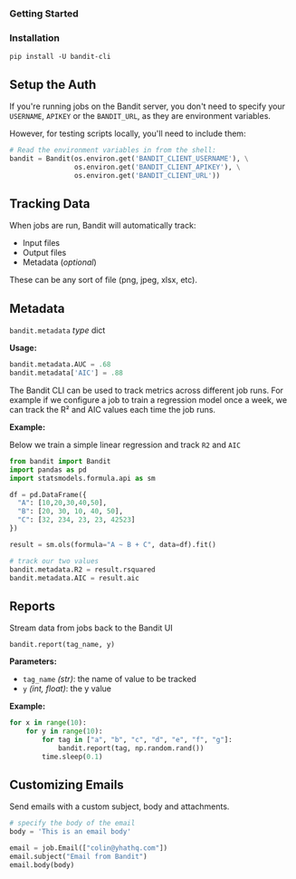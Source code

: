 ### Getting Started

### Installation

`pip install -U bandit-cli`

## Setup the Auth

If you're running jobs on the Bandit server, you don't need to specify your
`USERNAME`, `APIKEY` or the `BANDIT_URL`, as they are environment variables.

However, for testing scripts locally, you'll need to include them:


```python
# Read the environment variables in from the shell:
bandit = Bandit(os.environ.get('BANDIT_CLIENT_USERNAME'), \
                os.environ.get('BANDIT_CLIENT_APIKEY'), \
                os.environ.get('BANDIT_CLIENT_URL'))
```

## Tracking Data

When jobs are run, Bandit will automatically track:

- Input files
- Output files
- Metadata (*optional*)

These can be any sort of file (png, jpeg, xlsx, etc).

## Metadata

`bandit.metadata` _type_ dict

__Usage:__

```python
bandit.metadata.AUC = .68
bandit.metadata['AIC'] = .88
```

The Bandit CLI can be used to track metrics across different job runs.  For example
if we configure a job to train a regression model once a week, we can track the R²
and AIC values each time the job runs.

__Example:__

Below we train a simple linear regression and track `R2` and `AIC`

```python
from bandit import Bandit
import pandas as pd
import statsmodels.formula.api as sm

df = pd.DataFrame({
  "A": [10,20,30,40,50],
  "B": [20, 30, 10, 40, 50],
  "C": [32, 234, 23, 23, 42523]
})

result = sm.ols(formula="A ~ B + C", data=df).fit()

# track our two values
bandit.metadata.R2 = result.rsquared
bandit.metadata.AIC = result.aic
```

## Reports

Stream data from jobs back to the Bandit UI

`bandit.report(tag_name, y)`

__Parameters:__
- `tag_name` _(str)_: the name of value to be tracked
- `y` _(int, float)_: the y value

__Example:__

```python
for x in range(10):
    for y in range(10):
        for tag in ["a", "b", "c", "d", "e", "f", "g"]:
            bandit.report(tag, np.random.rand())
        time.sleep(0.1)
```

## Customizing Emails

Send emails with a custom subject, body and attachments.

```python
# specify the body of the email
body = 'This is an email body'

email = job.Email(["colin@yhathq.com"])
email.subject("Email from Bandit")
email.body(body)
```
